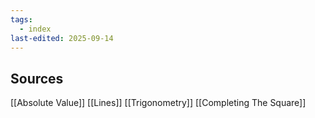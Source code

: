 ```yaml
---
tags:
  - index
last-edited: 2025-09-14
---
```


## Sources

[[Absolute Value]]
[[Lines]]
[[Trigonometry]]
[[Completing The Square]]
